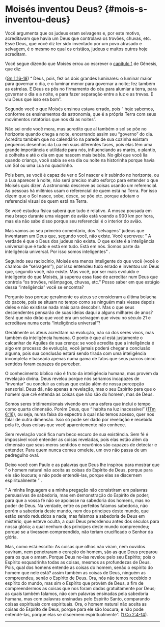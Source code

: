 # Moisés inventou Deus? {#mois-s-inventou-deus}

Você argumenta que os judeus eram selvagens e, por este motivo, acreditavam que havia um Deus que controlava os trovões, chuvas, etc. Esse Deus, que você diz ter sido inventado por um povo atrasado e selvagem, é o mesmo no qual os cristãos, judeus e muitos outros hoje acreditam.

Você segue dizendo que Moisés errou ao escrever o [capítulo 1](http://bibliaonline.com.br/acf/gn/1) de Gênesis, que diz:

([Gn 1:16-18](http://bibliaonline.com.br/acf/gn/1/16-18)) “ Deus, pois, fez os dois grandes luminares: o luminar maior para governar o dia, e o luminar menor para governar a noite; fez também as estrelas. E Deus os pôs no firmamento do céu para alumiar a terra, para governar o dia e a noite, e para fazer separação entre a luz e as trevas. E viu Deus que isso era bom”.

Segundo você o que Moisés ensinou estava errado, pois “ hoje sabemos, conforme os ensinamentos da astronomia, que é a própria Terra com seus movimentos rotatórios que nos dá as noites”.

Não sei onde você mora, mas acredito que aí também o sol se põe no horizonte quando chega a noite, encerrando assim seu “governo” do dia. Acredito também que no calendário na parede de sua cozinha existam pequenos desenhos da Lua em suas diferentes fases, pois elas têm uma grande importância e utilidade para nós, influenciando as marés, o plantio, a colheita e até o dia em que nascem mais bebês. No gibi que você lia quando criança, você sabia se era dia ou noite na historinha porque havia um Sol ou uma Lua no quadrinho.

Pois bem, se você é capaz de ver o Sol nascer e ir subindo no horizonte, ou a Lua aparecer à noite, não será preciso muito esforço para entender o que Moisés quis dizer. A astronomia descreve as coisas usando um referencial. As pessoas há milênios usam o referencial de quem está na Terra. Por isso dizem que o Sol nasce, sobe, desce, se põe etc. porque adotam o referencial visual de quem está na Terra.

Se você estudou física saberá que tudo é relativo. A mosca pousada em meu braço durante uma viagem de avião está voando a 900 km por hora, mas ela não sabe disso porque seu referencial é o interior do avião.

Mas vamos ao seu primeiro comentário, dos “selvagens” judeus que inventaram um Deus que, segundo você, não existe. Você escreveu: “ A verdade é que o Deus dos judeus não existe. O que existe é a inteligência universal que é tudo e está em tudo. Está em nós. Somos parte da inteligência universal. Por isso somos inteligentes” .

Seguindo seu raciocínio, Moisés era menos inteligente do que você (você o chamou de “selvagem”), por isso entendeu tudo errado e inventou um Deus que, segundo você, não existe. Mas você, por ser mais evoluído e inteligente do que Moisés, já superou essa fase de acreditar num Deus que controla “os trovões, relâmpagos, chuvas, etc.” Posso saber em que estágio dessa “inteligência” você se encontra?

Pergunto isso porque geralmente os ateus se consideram a última bolacha do pacote, pois se situam no tempo como se ninguém mais viesse depois deles e não existisse nada mais para descobrir. Mas o que seus descendentes pensarão de suas ideias daqui a alguns milhares de anos? Será que não dirão que você era um selvagem que viveu no século 21 e acreditava numa certa “inteligência universal”?

Geralmente os ateus acreditam na evolução, não só dos seres vivos, mas também da inteligência humana. O ponto é que aí está justamente o calcanhar de Aquiles de sua crença: se você acredita que a inteligência é algo em processo de evolução, você jamais poderá chegar a conclusão alguma, pois sua conclusão estará sendo tirada com uma inteligência incompleta e baseada apenas numa gama de fatos que seus parcos cinco sentidos foram capazes de perceber.

O conhecimento bíblico não é fruto da inteligência humana, mas provém da revelação divina. Deus revelou porque nós seríamos incapazes de “inventar” ou concluir as coisas que estão além de nossa percepção sensorial. Deus dá, não apenas a revelação, mas o seu Espírito para que o homem que crê entenda as coisas que não são do homem, mas de Deus.

Somos seres tridimensionais vivendo em uma esfera que inclui o tempo como quarta dimensão. Porém Deus, que “ habita na luz inacessível” ([1Tm 6:16](http://bibliaonline.com.br/acf/1tm/6/16)), ou seja, numa faixa do espectro à qual não temos acesso, quer nos falar de outra dimensão. Isso só pode ser dado por revelação e recebido pela fé, duas coisas que você aparentemente não conhece.

Sem revelação você fica num beco escuro de sua existência. Sem fé é impossível você entender as coisas reveladas, pois elas estão além da dimensão que seus meros sentidos e neurônios são capazes de detectar e entender. Para quem nunca comeu omelete, um ovo não passa de um pedregulho oval.

Deixo você com Paulo e as palavras que Deus lhe inspirou para mostrar que “ o homem natural não aceita as coisas do Espírito de Deus, porque para ele são loucura; e não pode entendê-las, porque elas se discernem espiritualmente ” .

“ A minha linguagem e a minha pregação não consistiram em palavras persuasivas de sabedoria, mas em demonstração do Espírito de poder; para que a vossa fé não se apoiasse na sabedoria dos homens, mas no poder de Deus. Na verdade, entre os perfeitos falamos sabedoria, não porém a sabedoria deste mundo, nem dos príncipes deste mundo, que estão sendo reduzidos a nada; mas falamos a sabedoria de Deus em mistério, que esteve oculta, a qual Deus preordenou antes dos séculos para nossa glória; a qual nenhum dos príncipes deste mundo compreendeu; porque se a tivessem compreendido, não teriam crucificado o Senhor da glória.

Mas, como está escrito: As coisas que olhos não viram, nem ouvidos ouviram, nem penetraram o coração do homem, são as que Deus preparou para os que o amam. Porque Deus no-las revelou pelo seu Espírito; pois o Espírito esquadrinha todas as coisas, mesmos as profundezas de Deus. Pois, qual dos homens entende as coisas do homem, senão o espírito do homem que nele está? assim também as coisas de Deus, ninguém as compreendeu, senão o Espírito de Deus. Ora, nós não temos recebido o espírito do mundo, mas sim o Espírito que provém de Deus, a fim de compreendermos as coisas que nos foram dadas gratuitamente por Deus; as quais também falamos, não com palavras ensinadas pela sabedoria humana, mas com palavras ensinadas pelo Espírito Santo, comparando coisas espirituais com espirituais. Ora, o homem natural não aceita as coisas do Espírito de Deus, porque para ele são loucura; e não pode entendê-las, porque elas se discernem espiritualmente”. ([1 Co 2:4-14](http://bibliaonline.com.br/acf/1co/2/4-14)).

*****